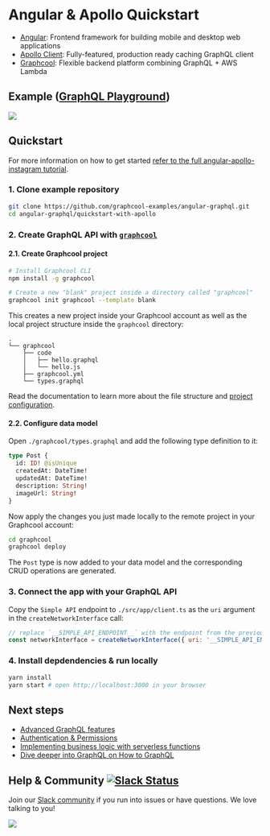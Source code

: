 # Angular & Apollo Quickstart

* [Angular](https://github.com/angular/angular): Frontend framework for building mobile and desktop web applications
* [Apollo Client](https://github.com/apollographql/apollo-client): Fully-featured, production ready caching GraphQL client
* [Graphcool](https://www.graph.cool): Flexible backend platform combining GraphQL + AWS Lambda

## Example ([GraphQL Playground](https://api.graph.cool/simple/v1/instagram-example))

![](http://imgur.com/3S6fUeI.gif)

## Quickstart

For more information on how to get started [refer to the full angular-apollo-instagram tutorial](https://www.graph.cool/docs/quickstart/angular-apollo-instagram/).

### 1. Clone example repository

```sh
git clone https://github.com/graphcool-examples/angular-graphql.git
cd angular-graphql/quickstart-with-apollo
```

### 2. Create GraphQL API with [`graphcool`](https://www.npmjs.com/package/graphcool)

#### 2.1. Create Graphcool project

```sh
# Install Graphcool CLI
npm install -g graphcool

# Create a new "blank" project inside a directory called "graphcool"
graphcool init graphcool --template blank
```

This creates a new project inside your Graphcool account as well as the local project structure inside the `graphcool` directory:

```
.
└── graphcool
    ├── code
    │   ├── hello.graphql
    │   └── hello.js
    ├── graphcool.yml
    └── types.graphql

```

Read the documentation to learn more about the file structure and [project configuration](https://www.graph.cool/docs/reference/basics/project-configuration-t%28yaml%29-opheidaix3).

#### 2.2. Configure data model

Open `./graphcool/types.graphql` and add the following type definition to it:

```graphql
type Post {
  id: ID! @isUnique
  createdAt: DateTime!
  updatedAt: DateTime!
  description: String!
  imageUrl: String!
}
```

Now apply the changes you just made locally to the remote project in your Graphcool account:

```sh
cd graphcool
graphcool deploy
```

The `Post` type is now added to your data model and the corresponding CRUD operations are generated.

### 3. Connect the app with your GraphQL API

Copy the `Simple API` endpoint to `./src/app/client.ts` as the `uri` argument in the `createNetworkInterface` call:

```js
// replace `__SIMPLE_API_ENDPOINT__` with the endpoint from the previous step
const networkInterface = createNetworkInterface({ uri: '__SIMPLE_API_ENDPOINT__' })
```

### 4. Install depdendencies & run locally

```sh
yarn install
yarn start # open http://localhost:3000 in your browser
```

## Next steps

* [Advanced GraphQL features](https://www.graph.cool/docs/tutorials/advanced-features-eath7duf7d/)
* [Authentication & Permissions](https://www.graph.cool/docs/reference/authorization/overview-iegoo0heez/)
* [Implementing business logic with serverless functions](https://www.graph.cool/docs/reference/functions/overview-boo6uteemo/)
* [Dive deeper into GraphQL on How to GraphQL](https://www.howtographql.com)


## Help & Community [![Slack Status](https://slack.graph.cool/badge.svg)](https://slack.graph.cool)

Join our [Slack community](http://slack.graph.cool/) if you run into issues or have questions. We love talking to you!

![](http://i.imgur.com/5RHR6Ku.png)
